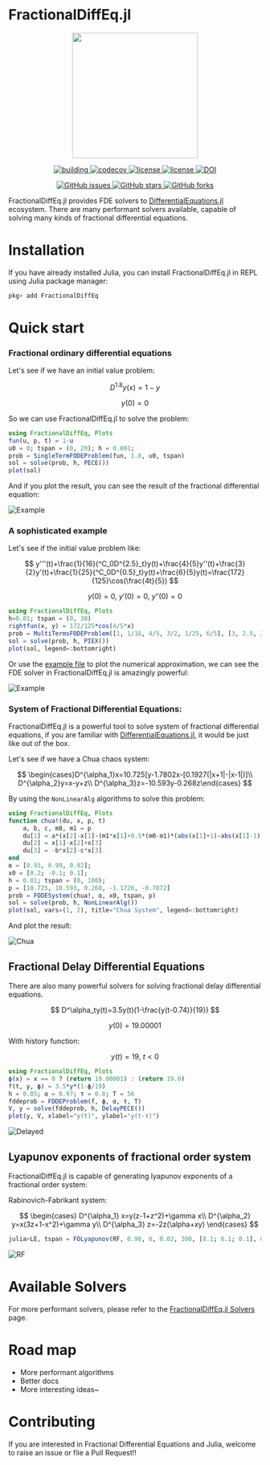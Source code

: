 # FractionalDiffEq.jl


<p align="center">
<img width="250px" src="https://raw.githubusercontent.com/SciFracX/FractionalDiffEq.jl/master/docs/src/assets/logo.svg"/>
</p>


<p align="center">
  <a href="https://github.com/SciFracX/FractionalDiffEq.jl/actions?query=workflow%3ACI">
    <img alt="building" src="https://github.com/SciFracX/FractionalDiffEq.jl/workflows/CI/badge.svg">
  </a>
  <a href="https://codecov.io/gh/SciFracX/FractionalDiffEq.jl">
    <img alt="codecov" src="https://codecov.io/gh/SciFracX/FractionalDiffEq.jl/branch/master/graph/badge.svg">
  </a>
  <a href="https://scifracx.github.io/FractionalDiffEq.jl/dev/">
    <img src="https://img.shields.io/badge/docs-dev-blue.svg" alt="license">
  </a>
  <a href="https://github.com/SciFracX/FractionalDiffEq.jl/blob/master/LICENSE">
    <img src="https://img.shields.io/github/license/SciFracX/FractionalDiffEq.jl?style=flat-square" alt="license">
  </a>
  <a href="https://zenodo.org/badge/latestdoi/420992306">
  	<img src="https://zenodo.org/badge/420992306.svg" alt="DOI">
  </a>
</p>

<p align="center">
  <a href="https://github.com/SciFracX/FractionalDiffEq.jl/issues">
    <img alt="GitHub issues" src="https://img.shields.io/github/issues/SciFracX/FractionalDiffEq.jl?style=flat-square">
  </a>
  <a href="#">
    <img alt="GitHub stars" src="https://img.shields.io/github/stars/SciFracX/FractionalDiffEq.jl?style=flat-square">
  </a>
  <a href="https://github.com/SciFracX/FractionalDiffEq.jl/network">
    <img alt="GitHub forks" src="https://img.shields.io/github/forks/SciFracX/FractionalDiffEq.jl?style=flat-square">
  </a>
</p>

FractionalDiffEq.jl provides FDE solvers to [DifferentialEquations.jl](https://diffeq.sciml.ai/dev/) ecosystem. There are many performant solvers available, capable of solving many kinds of fractional differential equations.

# Installation

If you have already installed Julia, you can install FractionalDiffEq.jl in REPL using Julia package manager:

```julia
pkg> add FractionalDiffEq
```

# Quick start

### Fractional ordinary differential equations

Let's see if we have an initial value problem:

$$ D^{1.8}y(x)=1-y $$


$$ y(0)=0 $$

So we can use FractionalDiffEq.jl to solve the problem:

```julia
using FractionalDiffEq, Plots
fun(u, p, t) = 1-u
u0 = 0; tspan = (0, 20); h = 0.001;
prob = SingleTermFODEProblem(fun, 1.8, u0, tspan)
sol = solve(prob, h, PECE())
plot(sol)
```

And if you plot the result, you can see the result of the fractional differential equation:

![Example](/docs/src/assets/example.png)

### A sophisticated example

Let's see if the initial value problem like:

$$ y'''(t)+\frac{1}{16}{^C_0D^{2.5}_t}y(t)+\frac{4}{5}y''(t)+\frac{3}{2}y'(t)+\frac{1}{25}{^C_0D^{0.5}_t}y(t)+\frac{6}{5}y(t)=\frac{172}{125}\cos(\frac{4t}{5}) $$

$$ y(0)=0,\ y'(0)=0,\ y''(0)=0 $$

```julia
using FractionalDiffEq, Plots
h=0.01; tspan = (0, 30)
rightfun(x, y) = 172/125*cos(4/5*x)
prob = MultiTermsFODEProblem([1, 1/16, 4/5, 3/2, 1/25, 6/5], [3, 2.5, 2, 1, 0.5, 0], rightfun, [0, 0, 0, 0, 0, 0], tspan)
sol = solve(prob, h, PIEX())
plot(sol, legend=:bottomright)
```

Or use the [example file](https://github.com/SciFracX/FractionalDiffEq.jl/blob/master/examples/complicated_example.jl) to plot the numerical approximation, we can see the FDE solver in FractionalDiffEq.jl is amazingly powerful:

![Example](docs/src/assets/complicated_example.png)

### System of Fractional Differential Equations:

FractionalDiffEq.jl is a powerful tool to solve system of fractional differential equations, if you are familiar with [DifferentialEquations.jl](https://github.com/SciML/DifferentialEquations.jl), it would be just like out of the box.

Let's see if we have a Chua chaos system:

$$ \begin{cases}D^{\alpha_1}x=10.725[y-1.7802x-[0.1927(|x+1|-|x-1|)]\\
D^{\alpha_2}y=x-y+z\\
D^{\alpha_3}z=-10.593y-0.268z\end{cases} $$

By using the ```NonLinearAlg``` algorithms to solve this problem:

```julia
using FractionalDiffEq, Plots
function chua!(du, x, p, t)
    a, b, c, m0, m1 = p
    du[1] = a*(x[2]-x[1]-(m1*x[1]+0.5*(m0-m1)*(abs(x[1]+1)-abs(x[1]-1))))
    du[2] = x[1]-x[2]+x[3]
    du[3] = -b*x[2]-c*x[3]
end
α = [0.93, 0.99, 0.92];
x0 = [0.2; -0.1; 0.1];
h = 0.01; tspan = (0, 100);
p = [10.725, 10.593, 0.268, -1.1726, -0.7872]
prob = FODESystem(chua!, α, x0, tspan, p)
sol = solve(prob, h, NonLinearAlg())
plot(sol, vars=(1, 2), title="Chua System", legend=:bottomright)
```

And plot the result:

![Chua](docs/src/assets/chua.png)

## Fractional Delay Differential Equations

There are also many powerful solvers for solving fractional delay differential equations.

$$ D^\alpha_ty(t)=3.5y(t)(1-\frac{y(t-0.74)}{19}) $$

$$ y(0)=19.00001 $$


With history function:

$$ y(t)=19,\ t<0 $$

```julia
using FractionalDiffEq, Plots
ϕ(x) = x == 0 ? (return 19.00001) : (return 19.0)
f(t, y, ϕ) = 3.5*y*(1-ϕ/19)
h = 0.05; α = 0.97; τ = 0.8; T = 56
fddeprob = FDDEProblem(f, ϕ, α, τ, T)
V, y = solve(fddeprob, h, DelayPECE())
plot(y, V, xlabel="y(t)", ylabel="y(t-τ)")
```

![Delayed](docs/src/assets/fdde_example.png)

## Lyapunov exponents of fractional order system

FractionalDiffEq.jl is capable of generating lyapunov exponents of a fractional order system:

Rabinovich-Fabrikant system:

$$
\begin{cases} D^{\alpha_1} x=y(z-1+z^2)+\gamma x\\
D^{\alpha_2} y=x(3z+1-x^2)+\gamma y\\
D^{\alpha_3} z=-2z(\alpha+xy)
\end{cases}
$$

```julia
julia>LE, tspan = FOLyapunov(RF, 0.98, 0, 0.02, 300, [0.1; 0.1; 0.1], 0.005, 1000)
```

![RF](docs/src/assets/RFLE.png)

# Available Solvers

For more performant solvers, please refer to the [FractionalDiffEq.jl Solvers](https://scifracx.org/FractionalDiffEq.jl/dev/algorithms/) page.
# Road map

* More performant algorithms
* Better docs
* More interesting ideas~

# Contributing

If you are interested in Fractional Differential Equations and Julia, welcome to raise an issue or file a Pull Request!!
